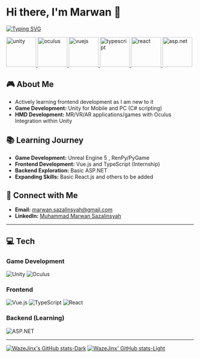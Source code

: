 # Hi there, I'm Marwan 👋
[![Typing SVG](https://readme-typing-svg.herokuapp.com?font=Fira+Code&pause=1000&color=3DF7A9&width=435&lines=Hi!+I'm+Marwan;Passionate+about+Tech+and+Games)](https://git.io/typing-svg)

<p align="left">
    <a href="https://unity.com/"> <img src="https://www.vectorlogo.zone/logos/unity3d/unity3d-icon.svg" alt="unity" width="80" height="80"/> </a>
    <a href="https://oculus.com/"> <img src="https://vectorwiki.com/images/HJJoD__oculus-logo.svg" alt="oculus" width="80" height="80"/> </a>
    <a href="https://vuejs.org/"> <img src="https://www.vectorlogo.zone/logos/vuejs/vuejs-icon.svg" alt="vuejs" width="80" height="80"/> </a>
    <a href="https://www.typescriptlang.org/"> <img src="https://www.vectorlogo.zone/logos/typescriptlang/typescriptlang-icon.svg" alt="typescript" width="80" height="80"/> </a>
    <a href="https://reactjs.org/"> <img src="https://www.vectorlogo.zone/logos/reactjs/reactjs-icon.svg" alt="react" width="80" height="80"/> </a>
    <a href="https://dotnet.microsoft.com/apps/aspnet"> <img src="https://www.vectorlogo.zone/logos/dotnet/dotnet-icon.svg" alt="asp.net" width="80" height="80"/> </a>
</p>

## 🎮 About Me
- Actively learning frontend development as I am new to it
- **Game Development:** Unity for Mobile and PC (C# scripting)
- **HMD Development:** MR/VR/AR applications/games with Oculus Integration within Unity

## 📚 Learning Journey
- **Game Development:** Unreal Engine 5 ,  RenPy/PyGame
- **Frontend Development:** Vue.js and TypeScript (Internship)
- **Backend Exploration:** Basic ASP.NET
- **Expanding Skills:** Basic React.js and others to be added

## 🔗 Connect with Me
- **Email:** [marwan.sazalinsyah@gmail.com](mailto:marwan.sazalinsyah@gmail.com)
- **LinkedIn:** [Muhammad Marwan Sazalinsyah](https://my.linkedin.com/in/muhammad-marwan-sazalinsyah-a8a1b531)

---

## 💻 Tech

### Game Development
![Unity](https://img.shields.io/badge/Unity-000000?style=for-the-badge&logo=unity&logoColor=white) ![Oculus](https://img.shields.io/badge/Oculus-1C1E20?style=for-the-badge&logo=oculus&logoColor=white)

### Frontend
![Vue.js](https://img.shields.io/badge/Vue.js-35495E?style=for-the-badge&logo=vue.js&logoColor=4FC08D) ![TypeScript](https://img.shields.io/badge/TypeScript-007ACC?style=for-the-badge&logo=typescript&logoColor=white) ![React](https://img.shields.io/badge/React-20232A?style=for-the-badge&logo=react&logoColor=61DAFB)

### Backend (Learning)
![ASP.NET](https://img.shields.io/badge/ASP.NET-512BD4?style=for-the-badge&logo=dotnet&logoColor=white)

---


[![WazeJinx's GitHub stats-Dark](https://github-readme-stats.vercel.app/api?username=WazeJinx&show_icons=true&theme=dark#gh-dark-mode-only)](https://github.com/WazeJinx/github-readme-stats#gh-dark-mode-only)
[![WazeJinx' GitHub stats-Light](https://github-readme-stats.vercel.app/api?username=WazeJinx&show_icons=true&theme=default#gh-light-mode-only)](https://github.com/WazeJinx/github-readme-stats#gh-light-mode-only)
